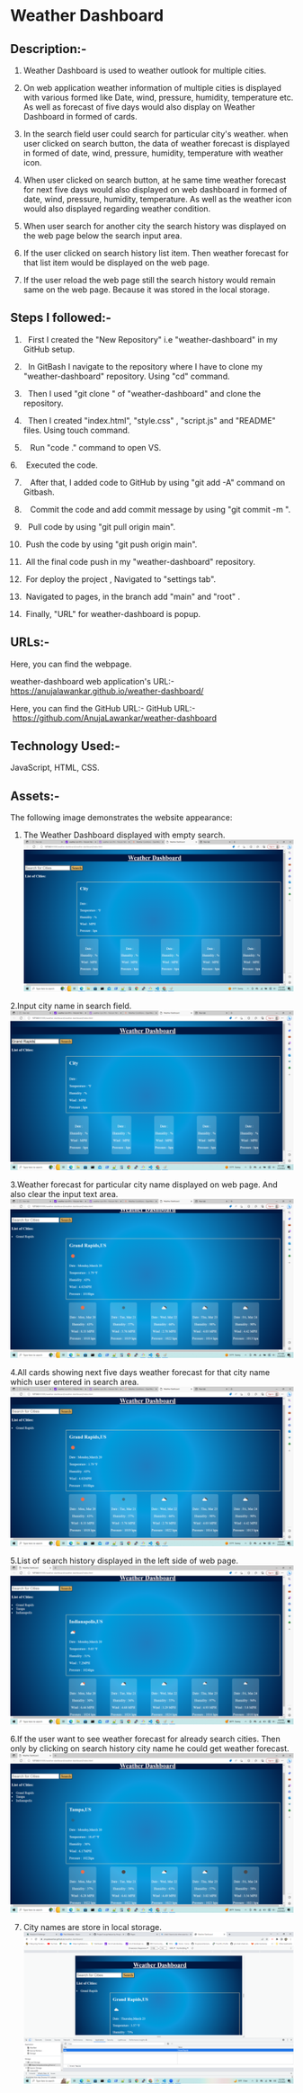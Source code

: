 # Weather Dashboard



## Description:-
1. Weather Dashboard is used to weather outlook for multiple cities.


2. On web application weather information of multiple cities is displayed with various formed like Date, wind, pressure, humidity, temperature etc. As well as forecast of five days would also display on Weather Dashboard in formed of cards.



3. In the search field user could search for particular city's weather. when user clicked on search button, the data of weather forecast is displayed in formed of date, wind, pressure, humidity, temperature with weather icon.


4. When user clicked on search button, at he same time weather forecast for next five days would also displayed on web dashboard in formed of date, wind, pressure, humidity, temperature. As well as the weather icon would also displayed regarding weather condition.


5. When user search for another city the search history was displayed on the web page below the search input area.


6. If the user clicked on search history list item. Then weather forecast for that list item would be displayed on the web page.


7. If the user reload the web page still the search history would remain same on the web page. Because it was stored in the local storage.




## Steps I followed:-


1.   First I created the "New Repository" i.e "weather-dashboard" in my GitHub setup.


2.   In GitBash I navigate to the repository where I have to clone my "weather-dashboard" repository. Using "cd" command.


3.   Then I used "git clone <ssh key>" of "weather-dashboard" and clone the repository.
  
4.   Then I created "index.html", "style.css" , "script.js" and "README" files. Using touch command.


5.    Run "code ." command to open VS.


6.    Executed the code.


7.    After that, I added code to GitHub by using "git add -A" command on Gitbash. 
 
8.    Commit the code and add commit message by using "git commit -m <message>".


9.   Pull code by using "git pull origin main".


10.  Push the code by using "git push origin main".


11.  All the final code push in my "weather-dashboard" repository.


12.  For deploy the project , Navigated to "settings tab".


13.  Navigated to pages, in the branch add "main" and "root" .


14.  Finally, "URL" for weather-dashboard is popup.
 


## URLs:-
Here, you can find the webpage.


weather-dashboard web application's URL:-
 https://anujalawankar.github.io/weather-dashboard/




Here, you can find the GitHub URL:-
GitHub URL:- https://github.com/AnujaLawankar/weather-dashboard




## Technology Used:-
JavaScript, HTML, CSS.



## Assets:-


The following image demonstrates the website appearance:
1. The Weather Dashboard displayed with empty search.
![Website](./assets/images/screenshot1.png)


2.Input city name in search field.
![Website](./assets/images/screenshot2.png)


3.Weather forecast for particular city name displayed on web page. And also clear the input text area.
![Website](./assets/images/screenshot3.png)


4.All cards showing next five days weather forecast for that city name which user entered in search area.
![Website](./assets/images/screenshot4.png)


5.List of search history displayed in the left side of web page.
![Website](./assets/images/screenshot5.png)


6.If the user want to see weather forecast for already search cities. Then only by clicking on search history city name he could get weather forecast.
![Website](./assets/images/screenshot6.png)

7. City names are store in local storage.
![Website](./assets/images/screenshot7.png)



